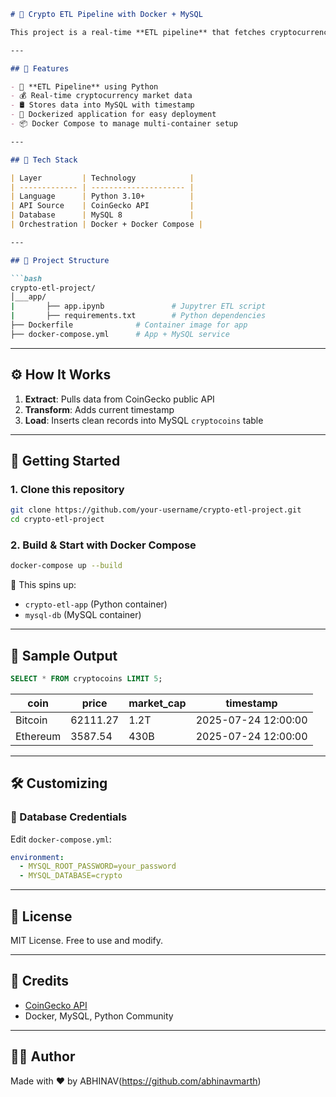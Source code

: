 
````markdown
# 🚀 Crypto ETL Pipeline with Docker + MySQL

This project is a real-time **ETL pipeline** that fetches cryptocurrency market data from the [CoinGecko API](https://www.coingecko.com/en/api), transforms it using Python, and loads it into a MySQL database — all containerized using **Docker** and orchestrated via **Docker Compose**.

---

## 📌 Features

- 🔁 **ETL Pipeline** using Python
- 💰 Real-time cryptocurrency market data
- 🛢️ Stores data into MySQL with timestamp
- 🐳 Dockerized application for easy deployment
- 📦 Docker Compose to manage multi-container setup

---

## 🧱 Tech Stack

| Layer         | Technology            |
| ------------- | --------------------- |
| Language      | Python 3.10+          |
| API Source    | CoinGecko API         |
| Database      | MySQL 8               |
| Orchestration | Docker + Docker Compose |

---

## 📂 Project Structure

```bash
crypto-etl-project/
│___app/
|       ├── app.ipynb               # Jupytrer ETL script
|       ├── requirements.txt        # Python dependencies
├── Dockerfile              # Container image for app
├── docker-compose.yml      # App + MySQL service
````

---

## ⚙️ How It Works

1. **Extract**: Pulls data from CoinGecko public API
2. **Transform**: Adds current timestamp
3. **Load**: Inserts clean records into MySQL `cryptocoins` table

---

## 🚀 Getting Started

### 1. Clone this repository

```bash
git clone https://github.com/your-username/crypto-etl-project.git
cd crypto-etl-project
```

### 2. Build & Start with Docker Compose

```bash
docker-compose up --build
```

📌 This spins up:

* `crypto-etl-app` (Python container)
* `mysql-db` (MySQL container)

---

## 🧪 Sample Output

```sql
SELECT * FROM cryptocoins LIMIT 5;
```

| coin     | price    | market\_cap | timestamp           |
| -------- | -------- | ----------- | ------------------- |
| Bitcoin  | 62111.27 | 1.2T        | 2025-07-24 12:00:00 |
| Ethereum | 3587.54  | 430B        | 2025-07-24 12:00:00 |

---

## 🛠️ Customizing

### 📁 Database Credentials

Edit `docker-compose.yml`:

```yaml
environment:
  - MYSQL_ROOT_PASSWORD=your_password
  - MYSQL_DATABASE=crypto
```

---

## 📜 License

MIT License. Free to use and modify.

---

## 🙌 Credits

* [CoinGecko API](https://www.coingecko.com/en/api)
* Docker, MySQL, Python Community

---

## 👨‍💻 Author

Made with ❤️ by ABHINAV(https://github.com/abhinavmarth)
